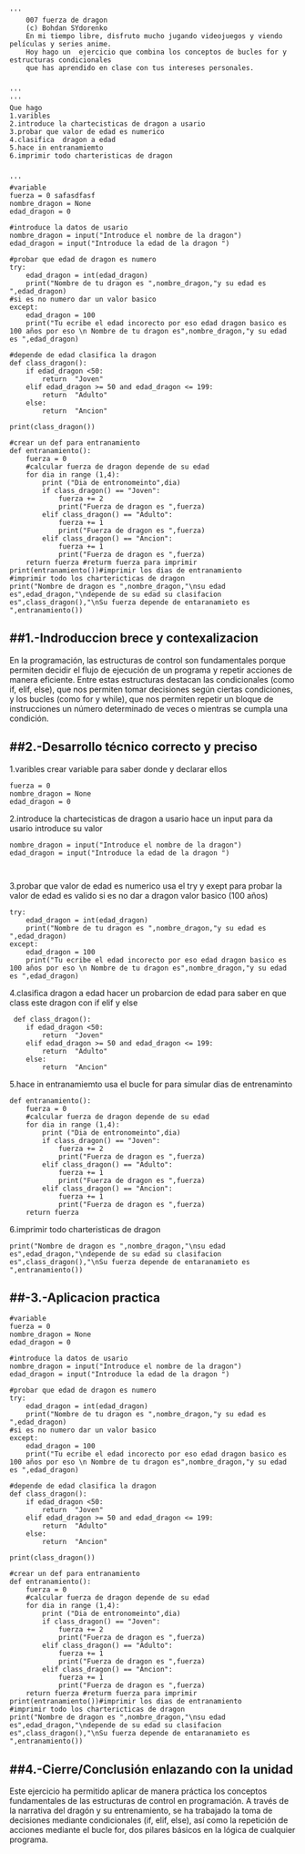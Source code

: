 ```
'''
    007 fuerza de dragon
    (c) Bohdan SYdorenko
    En mi tiempo libre, disfruto mucho jugando videojuegos y viendo películas y series anime.
    Hoy hago un  ejercicio que combina los conceptos de bucles for y estructuras condicionales
    que has aprendido en clase con tus intereses personales.


'''
'''
Que hago
1.varibles
2.introduce la chartecisticas de dragon a usario
3.probar que valor de edad es numerico
4.clasifica  dragon a edad 
5.hace in entranamiemto
6.imprimir todo charteristicas de dragon 


'''
#variable
fuerza = 0 safasdfasf
nombre_dragon = None
edad_dragon = 0

#introduce la datos de usario
nombre_dragon = input("Introduce el nombre de la dragon")
edad_dragon = input("Introduce la edad de la dragon ")

#probar que edad de dragon es numero
try:
    edad_dragon = int(edad_dragon)
    print("Nombre de tu dragon es ",nombre_dragon,"y su edad es ",edad_dragon)
#si es no numero dar un valor basico
except:
    edad_dragon = 100
    print("Tu ecribe el edad incorecto por eso edad dragon basico es 100 años por eso \n Nombre de tu dragon es",nombre_dragon,"y su edad es ",edad_dragon)

#depende de edad clasifica la dragon
def class_dragon():
    if edad_dragon <50:
        return  "Joven"
    elif edad_dragon >= 50 and edad_dragon <= 199:
        return  "Adulto"
    else:
        return  "Ancion"
        
print(class_dragon())

#crear un def para entranamiento
def entranamiento():
    fuerza = 0
    #calcular fuerza de dragon depende de su edad 
    for dia in range (1,4):
        print ("Dia de entronomeinto",dia)
        if class_dragon() == "Joven":
            fuerza += 2
            print("Fuerza de dragon es ",fuerza)
        elif class_dragon() == "Adulto":
            fuerza += 1
            print("Fuerza de dragon es ",fuerza)
        elif class_dragon() == "Ancion":
            fuerza += 1
            print("Fuerza de dragon es ",fuerza)
    return fuerza #returm fuerza para imprimir
print(entranamiento())#imprimir los dias de entranamiento 
#imprimir todo los chartericticas de dragon 
print("Nombre de dragon es ",nombre_dragon,"\nsu edad es",edad_dragon,"\ndepende de su edad su clasifacion es",class_dragon(),"\nSu fuerza depende de entaranamieto es ",entranamiento())
```


##1.-Indroduccion brece y contexalizacion
---
En la programación, las estructuras de control son fundamentales porque permiten decidir el flujo de ejecución de un programa y repetir acciones de manera eficiente. Entre estas estructuras destacan las condicionales (como if, elif, else), que nos permiten tomar decisiones según ciertas condiciones, y los bucles (como for y while), que nos permiten repetir un bloque de instrucciones un número determinado de veces o mientras se cumpla una condición.



##2.-Desarrollo técnico correcto y preciso
---
1.varibles
crear variable para saber donde y declarar ellos 
```
fuerza = 0
nombre_dragon = None
edad_dragon = 0
```

2.introduce la chartecisticas de dragon a usario
hace un input para da usario introduce su valor 
```
nombre_dragon = input("Introduce el nombre de la dragon")
edad_dragon = input("Introduce la edad de la dragon ")

       
```
3.probar que valor de edad es numerico
usa el try y exept para probar la valor de edad es valido si es no dar a dragon valor basico (100 años)
```
try:
    edad_dragon = int(edad_dragon)
    print("Nombre de tu dragon es ",nombre_dragon,"y su edad es ",edad_dragon)
except:
    edad_dragon = 100
    print("Tu ecribe el edad incorecto por eso edad dragon basico es 100 años por eso \n Nombre de tu dragon es",nombre_dragon,"y su edad es ",edad_dragon)

```
4.clasifica  dragon a edad 
hacer un probarcion de edad para saber en que class este dragon con if elif y else 
```
 def class_dragon():
    if edad_dragon <50:
        return  "Joven"
    elif edad_dragon >= 50 and edad_dragon <= 199:
        return  "Adulto"
    else:
        return  "Ancion"

```
5.hace in entranamiemto
usa el bucle for para simular dias de entrenaminto
```
def entranamiento():
    fuerza = 0
    #calcular fuerza de dragon depende de su edad 
    for dia in range (1,4):
        print ("Dia de entronomeinto",dia)
        if class_dragon() == "Joven":
            fuerza += 2
            print("Fuerza de dragon es ",fuerza)
        elif class_dragon() == "Adulto":
            fuerza += 1
            print("Fuerza de dragon es ",fuerza)
        elif class_dragon() == "Ancion":
            fuerza += 1
            print("Fuerza de dragon es ",fuerza)
    return fuerza 

```
6.imprimir todo charteristicas de dragon 
```
print("Nombre de dragon es ",nombre_dragon,"\nsu edad es",edad_dragon,"\ndepende de su edad su clasifacion es",class_dragon(),"\nSu fuerza depende de entaranamieto es ",entranamiento())

```

##-3.-Aplicacion practica
---
```
#variable
fuerza = 0
nombre_dragon = None
edad_dragon = 0

#introduce la datos de usario
nombre_dragon = input("Introduce el nombre de la dragon")
edad_dragon = input("Introduce la edad de la dragon ")

#probar que edad de dragon es numero
try:
    edad_dragon = int(edad_dragon)
    print("Nombre de tu dragon es ",nombre_dragon,"y su edad es ",edad_dragon)
#si es no numero dar un valor basico
except:
    edad_dragon = 100
    print("Tu ecribe el edad incorecto por eso edad dragon basico es 100 años por eso \n Nombre de tu dragon es",nombre_dragon,"y su edad es ",edad_dragon)

#depende de edad clasifica la dragon
def class_dragon():
    if edad_dragon <50:
        return  "Joven"
    elif edad_dragon >= 50 and edad_dragon <= 199:
        return  "Adulto"
    else:
        return  "Ancion"
        
print(class_dragon())

#crear un def para entranamiento
def entranamiento():
    fuerza = 0
    #calcular fuerza de dragon depende de su edad 
    for dia in range (1,4):
        print ("Dia de entronomeinto",dia)
        if class_dragon() == "Joven":
            fuerza += 2
            print("Fuerza de dragon es ",fuerza)
        elif class_dragon() == "Adulto":
            fuerza += 1
            print("Fuerza de dragon es ",fuerza)
        elif class_dragon() == "Ancion":
            fuerza += 1
            print("Fuerza de dragon es ",fuerza)
    return fuerza #returm fuerza para imprimir
print(entranamiento())#imprimir los dias de entranamiento 
#imprimir todo los chartericticas de dragon 
print("Nombre de dragon es ",nombre_dragon,"\nsu edad es",edad_dragon,"\ndepende de su edad su clasifacion es",class_dragon(),"\nSu fuerza depende de entaranamieto es ",entranamiento())
```

##4.-Cierre/Conclusión enlazando con la unidad
---
Este ejercicio ha permitido aplicar de manera práctica los conceptos fundamentales de las estructuras de control en programación. A través de la narrativa del dragón y su entrenamiento, se ha trabajado la toma de decisiones mediante condicionales (if, elif, else), así como la repetición de acciones mediante el bucle for, dos pilares básicos en la lógica de cualquier programa.
